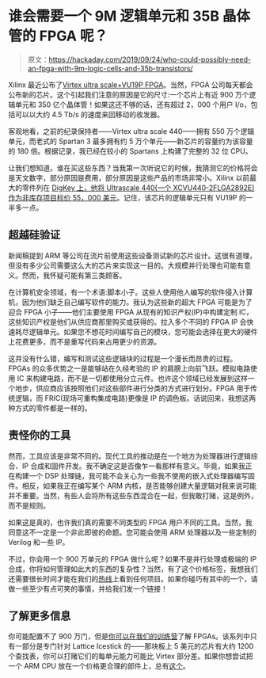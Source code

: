 # 谁会需要一个 9M 逻辑单元和 35B 晶体管的 FPGA 呢？

> 原文：<https://hackaday.com/2019/09/24/who-could-possibly-need-an-fpga-with-9m-logic-cells-and-35b-transistors/>

Xilinx 最近公布了[Virtex ultra scale+VU19P FPGA](https://www.xilinx.com/news/press/2019/xilinx-announces-the-world-s-largest-fpga-featuring-9-million-system-logic-cells.html)。当然，FPGA 公司每天都会公布新的芯片。这个引起我们注意的原因是它的尺寸:一个芯片上有近 900 万个逻辑单元和 350 亿个晶体管！如果这还不够的话，还有超过 2，000 个用户 I/o，包括可以以大约 4.5 Tb/s 的速度来回移动的收发器。

客观地看，之前的纪录保持者——Virtex ultra scale 440——拥有 550 万个逻辑单元，而老式的 Spartan 3 最多拥有约 5 万个单元——新芯片的容量约为该容量的 180 倍。根据记录，我已经在较小的 Spartans 上构建了完整的 32 位 CPU。

让我们想知道。谁在买这些东西？当我第一次听说它的时候，我猜测它的价格将会是天文数字，部分原因是费用，部分原因是这些产品的市场非常小。Xilinx 以前最大的零件列在 [DigKey 上，他将 Ultrascale 440(一个 XCVU440-2FLGA2892E)作为非库存项目标价 55，000 美元](https://www.digikey.com/product-detail/en/xilinx-inc/XCVU440-2FLGA2892E/XCVU440-2FLGA2892E-ND/6132314)。记住，该芯片的逻辑单元只有 VU19P 的一半多一点。

## 超越硅验证

新闻稿提到 ARM 等公司在流片前使用这些设备测试新的芯片设计。这很有道理，但没有多少公司需要这么大的芯片来实现这一目的。大规模并行处理也可能有意义。然而，我怀疑可能有第三类顾客。

在计算机安全领域，有一个术语:脚本小子。这些人使用他人编写的软件侵入计算机，因为他们缺乏自己编写软件的能力。我认为这些新的超大 FPGA 可能是为了迎合 FPGA 小子——他们主要使用 FPGA 从现有的知识产权(IP)中构建定制 IC，这些知识产权是他们从供应商那里购买或获得的。拉入多个不同的 FPGA IP 会快速耗尽逻辑单元。如果您不想花时间编写自己的模块，您可能会选择在更大的硬件上花费更多，而不是重写代码来占用更少的资源。

这并没有什么错，编写和测试这些逻辑块的过程是一个漫长而昂贵的过程。FPGAs 的众多优势之一是能够站在久经考验的 IP 的肩膀上向前飞跃。模拟电路使用 IC 来构建电路，而不是一切都使用分立元件。也许这个领域已经发展到这样一个地步，供应商应该按照他们对这些部件进行分类的方式进行划分。FPGA 用于传统逻辑，而 FRIC(现场可重构集成电路)更像是 IP 的调色板。话说回来，我想这两种方式的零件都是一样的。

## 责怪你的工具

然而，工具应该是非常不同的。现代工具的推动是在一个地方为处理器进行逻辑综合、IP 合成和固件开发。我不确定这是否像乍一看那样有意义。毕竟，如果我正在构建一个 DSP 处理链，我可能不会关心为一些我不使用的嵌入式处理器编写固件。相反，如果我正在编写某个 ARM 内核，是否能够创建大量逻辑对我来说可能并不重要。当然，有些人会将所有这些东西混合在一起，但我敢打赌，这是例外，而不是规则。

如果这是真的，也许我们真的需要不同类型的 FPGA 用户不同的工具。当然，我同意这不一定是一个非此即彼的命题。您可能会使用 ARM 处理器以及一些定制的 Verilog 和一些 IP。

不过，你会用一个 900 万单元的 FPGA 做什么呢？如果不是并行处理或极端的 IP 合成，你将如何管理如此大的东西的复杂性？当然，有了这个价格标签，我想我们还需要很长时间才能在我们的[热线](https://hackaday.com/submit-a-tip/)上看到任何项目。如果你碰巧有其中的一个，请做一些至少有点可笑的事情，并给我们发一个链接！

## 了解更多信息

你可能配置不了 900 万门，但是[你可以在我们的训练营](https://hackaday.com/2018/08/06/learn-fpga-fast-with-hackadays-fpga-boot-camp/)了解 FPGAs。该系列中只有一部分是专门针对 Lattice Icestick 的——那块板上 5 美元的芯片有大约 1200 个查找表，你可以打赌它们的每单元能力可能比 Virtex 部分差。如果你想尝试把一个 ARM CPU 放在一个价格更合理的部件上，总有[这个](https://hackaday.com/2018/12/04/getting-started-with-free-arm-cores-on-xilinx/)。